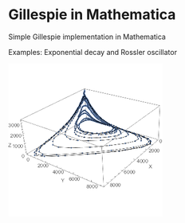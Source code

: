 # Gillespie in Mathematica

Simple Gillespie implementation in Mathematica

Examples: Exponential decay and Rossler oscillator

![Rossler](/figures/rossler.png)